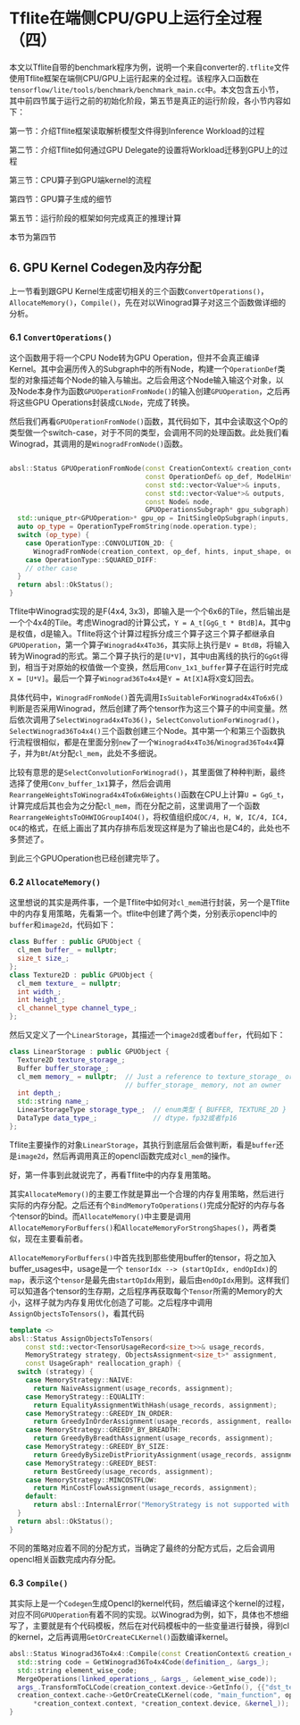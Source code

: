 # Tflite在端侧CPU/GPU上运行全过程（四）

本文以Tflite自带的benchmark程序为例，说明一个来自converter的`.tflite`文件使用Tflite框架在端侧CPU/GPU上运行起来的全过程。该程序入口函数在`tensorflow/lite/tools/benchmark/benchmark_main.cc`中。本文包含五小节，其中前四节属于运行之前的初始化阶段，第五节是真正的运行阶段，各小节内容如下：

第一节：介绍Tflite框架读取解析模型文件得到Inference Workload的过程

第二节：介绍Tflite如何通过GPU Delegate的设置将Workload迁移到GPU上的过程

第三节：CPU算子到GPU端kernel的流程

第四节：GPU算子生成的细节

第五节：运行阶段的框架如何完成真正的推理计算

本节为第四节

## 6. GPU Kernel Codegen及内存分配

上一节看到跟GPU Kernel生成密切相关的三个函数`ConvertOperations()`，`AllocateMemory()`，`Compile()`，先在对以Winograd算子对这三个函数做详细的分析。

### 6.1 `ConvertOperations()`

这个函数用于将一个CPU Node转为GPU Operation，但并不会真正编译Kernel。其中会遍历传入的Subgraph中的所有Node，构建一个`OperationDef`类型的对象描述每个Node的输入与输出。之后会用这个Node输入输这个对象，以及Node本身作为函数`GPUOperationFromNode()`的输入创建`GPUOperation`，之后再将这些GPU Operations封装成`CLNode`，完成了转换。

然后我们再看`GPUOperationFromNode()`函数，其代码如下，其中会读取这个Op的类型做一个switch-case，对于不同的类型，会调用不同的处理函数。此处我们看Winograd，其调用的是`WinogradFromNode()`函数。

```C++

absl::Status GPUOperationFromNode(const CreationContext& creation_context,
                                  const OperationDef& op_def, ModelHints hints,
                                  const std::vector<Value*>& inputs,
                                  const std::vector<Value*>& outputs,
                                  const Node& node,
                                  GPUOperationsSubgraph* gpu_subgraph) {
  std::unique_ptr<GPUOperation>* gpu_op = InitSingleOpSubgraph(inputs, outputs, gpu_subgraph);
  auto op_type = OperationTypeFromString(node.operation.type);
  switch (op_type) {
    case OperationType::CONVOLUTION_2D: {
      WinogradFromNode(creation_context, op_def, hints, input_shape, output_shape, attr, gpu_subgraph);
    case OperationType::SQUARED_DIFF:
    // other case
  }
  return absl::OkStatus();
}
```

Tflite中Winograd实现的是F(4x4, 3x3)，即输入是一个个6x6的Tile，然后输出是一个个4x4的Tile。考虑Winograd的计算公式，`Y = A_t[GgG_t * BtdB]A`，其中g是权值，d是输入。Tflite将这个计算过程拆分成三个算子这三个算子都继承自`GPUOperation`，第一个算子`Winograd4x4To36`，其实际上执行是`V = BtdB`，将输入转为Winograd的形式。第二个算子执行的是`[U*V]`，其中`U`由离线的执行的`GgGt`得到，相当于对原始的权值做一个变换，然后用`Conv_1x1_buffer`算子在运行时完成`X = [U*V]`。最后一个算子`Winograd36To4x4`是`Y = At[X]A`将`X`变幻回去。

具体代码中，`WinogradFromNode()`首先调用`IsSuitableForWinograd4x4To6x6()`判断是否采用Winograd，然后创建了两个tensor作为这三个算子的中间变量。然后依次调用了`SelectWinograd4x4To36()`，`SelectConvolutionForWinograd()`，`SelectWinograd36To4x4()`三个函数创建三个Node。其中第一个和第三个函数执行流程很相似，都是在里面分别`new`了一个`Winograd4x4To36`/`Winograd36To4x4`算子，并为`Bt`/`At`分配`cl_mem`，此处不多细说。

比较有意思的是`SelectConvolutionForWinograd()`，其里面做了种种判断，最终选择了使用`Conv_buffer_1x1`算子，然后会调用`RearrangeWeightsToWinograd4x4To6x6Weights()`函数在CPU上计算`U = GgG_t`，计算完成后其也会为之分配`cl_mem`，而在分配之前，这里调用了一个函数`RearrangeWeightsToOHWIOGroupI4O4()`，将权值组织成`OC/4, H, W, IC/4, IC4, OC4`的格式，在纸上画出了其内存排布后发现这样是为了输出也是C4的，此处也不多赘述了。

到此三个GPUOperation也已经创建完毕了。

### 6.2 `AllocateMemory()`

这里想说的其实是两件事，一个是Tflite中如何对`cl_mem`进行封装，另一个是Tflite中的内存复用策略，先看第一个。tflite中创建了两个类，分别表示opencl中的`buffer`和`image2d`，代码如下：

```C++
class Buffer : public GPUObject {
  cl_mem buffer_ = nullptr;
  size_t size_;
};
class Texture2D : public GPUObject {
  cl_mem texture_ = nullptr;
  int width_;
  int height_;
  cl_channel_type channel_type_;
};
```

然后又定义了一个`LinearStorage`，其描述一个`image2d`或者`buffer`，代码如下：

```C++
class LinearStorage : public GPUObject {
  Texture2D texture_storage_;
  Buffer buffer_storage_;
  cl_mem memory_ = nullptr;  // Just a reference to texture_storage_ or
                             // buffer_storage_ memory, not an owner
  int depth_;
  std::string name_;
  LinearStorageType storage_type_;  // enum类型 { BUFFER, TEXTURE_2D }
  DataType data_type_;				// dtype，fp32或者fp16
};
```

Tflite主要操作的对象`LinearStorage`，其执行到底层后会做判断，看是`buffer`还是`image2d`，然后再调用真正的opencl函数完成对`cl_mem`的操作。

好，第一件事到此就说完了，再看Tflite中的内存复用策略。

其实`AllocateMemory()`的主要工作就是算出一个合理的内存复用策略，然后进行实际的内存分配。之后还有个`BindMemoryToOperations()`完成分配好的内存与各个tensor的bind。而`AllocateMemory()`中主要是调用`AllocateMemoryForBuffers()`和`AllocateMemoryForStrongShapes()`，两者类似，现在主要看前者。

`AllocateMemoryForBuffers()`中首先找到那些使用buffer的tensor，将之加入buffer_usages中，usage是一个 `tensorIdx --> (startOpIdx, endOpIdx)`的`map`，表示这个`tensor`是最先由`startOpIdx`用到，最后由`endOpIdx`用到。这样我们可以知道各个tensor的生存期，之后程序再获取每个`Tensor`所需的Memory的大小，这样子就为内存复用优化创造了可能。之后程序中调用`AssignObjectsToTensors()`，看其代码

```C++
template <>
absl::Status AssignObjectsToTensors(
    const std::vector<TensorUsageRecord<size_t>>& usage_records,
    MemoryStrategy strategy, ObjectsAssignment<size_t>* assignment,
    const UsageGraph* reallocation_graph) {
  switch (strategy) {
    case MemoryStrategy::NAIVE:
      return NaiveAssignment(usage_records, assignment);
    case MemoryStrategy::EQUALITY:
      return EqualityAssignmentWithHash(usage_records, assignment);
    case MemoryStrategy::GREEDY_IN_ORDER:
      return GreedyInOrderAssignment(usage_records, assignment, reallocation_graph);
    case MemoryStrategy::GREEDY_BY_BREADTH:
      return GreedyByBreadthAssignment(usage_records, assignment);
    case MemoryStrategy::GREEDY_BY_SIZE:
      return GreedyBySizeDistPriorityAssignment(usage_records, assignment);
    case MemoryStrategy::GREEDY_BEST:
      return BestGreedy(usage_records, assignment);
    case MemoryStrategy::MINCOSTFLOW:
      return MinCostFlowAssignment(usage_records, assignment);
    default:
      return absl::InternalError("MemoryStrategy is not supported with current tensor size type.");
  }
  return absl::OkStatus();
}
```

不同的策略对应着不同的分配方式，当确定了最终的分配方式后，之后会调用opencl相关函数完成内存分配。

### 6.3 `Compile()`

其实际上是一个`Codegen`生成Opencl的kernel代码，然后编译这个kernel的过程，对应不同`GPUOperation`有着不同的实现。以Winograd为例，如下，具体也不想细写了，主要就是有个代码模板，然后在对代码模板中的一些变量进行替换，得到cl的kernel，之后再调用`GetOrCreateCLKernel()`函数编译kernel。

```C++
absl::Status Winograd36To4x4::Compile(const CreationContext& creation_context) {
  std::string code = GetWinograd36To4x4Code(definition_, &args_);
  std::string element_wise_code; 
  MergeOperations(linked_operations_, &args_, &element_wise_code));
  args_.TransformToCLCode(creation_context.device->GetInfo(), {{"dst_tensor", element_wise_code}}, &code));
  creation_context.cache->GetOrCreateCLKernel(code, "main_function", options, 
      *creation_context.context, *creation_context.device, &kernel_));
}
```


